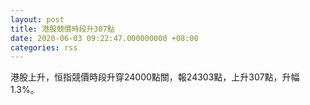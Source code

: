 ```yaml
---
layout: post
title: 港股競價時段升307點
date: 2020-06-03 09:22:47.000000000 +08:00
categories: rss
---
```


港股上升，恒指競價時段升穿24000點關，報24303點，上升307點，升幅1.3%。
